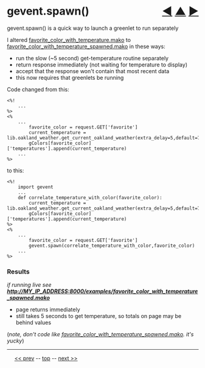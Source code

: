 gevent.spawn() <span style="float:right;">[&#x25C0;](20.md) [&#x25B2;](../README.md) [&#x25BA;](22.md)</span>
=========

gevent.spawn() is a quick way to launch a greenlet to run separately

I altered [favorite_color_with_temperature.mako](https://github.com/BrentNoorda/django_unusual/blob/master/django_unusual/mako/examples/favorite_color_with_temperature.mako) to [favorite_color_with_temperature_spawned.mako](https://github.com/BrentNoorda/django_unusual/blob/master/django_unusual/mako/examples/favorite_color_with_temperature_spawned.mako) in these ways:

* run the slow (~5 second) get-temperature routine separately
* return response immediately (not waiting for temperature to display)
* accept that the response won't contain that most recent data
* this now requires that greenlets be running

Code changed from this:

    <%!
        ...
    %>
    <%
        ...
            favorite_color = request.GET['favorite']
            current_temperature = lib.oakland_weather.get_current_oakland_weather(extra_delay=5,default=72)
            gColors[favorite_color]['temperatures'].append(current_temperature)
        ...
    %>

to this:

    <%!
        import gevent
        ...
        def correlate_temperature_with_color(favorite_color):
            current_temperature = lib.oakland_weather.get_current_oakland_weather(extra_delay=5,default=72)
            gColors[favorite_color]['temperatures'].append(current_temperature)
    %>
    <%
        ...
            favorite_color = request.GET['favorite']
            gevent.spawn(correlate_temperature_with_color,favorite_color)
        ...
    %>


### Results

*if running live see __[http://MY_IP_ADDRESS:8000/examples/favorite_color_with_temperature_spawned.mako](http://MY_IP_ADDRESS:8000/examples/favorite_color_with_temperature_spawned.mako)__*

* page returns immediately
* still takes 5 seconds to get temperature, so totals on page may be behind values

(*note, don't code like [favorite_color_with_temperature_spawned.mako](https://github.com/BrentNoorda/django_unusual/blob/master/django_unusual/mako/examples/favorite_color_with_temperature_spawned.mako). it's yucky*)

------

&nbsp;&nbsp;&nbsp;&nbsp; [&lt;&lt; prev](20.md) -- [top](../README.md) -- [next &gt;&gt;](22.md)